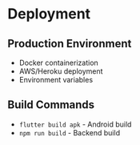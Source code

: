 # Deployment

## Production Environment
- Docker containerization
- AWS/Heroku deployment
- Environment variables

## Build Commands
- `flutter build apk` - Android build
- `npm run build` - Backend build

